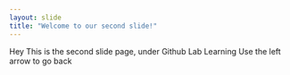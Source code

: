 ```yaml
---
layout: slide
title: "Welcome to our second slide!"
---
```


Hey This is the second slide page, under Github Lab Learning 
Use the left arrow to go back
